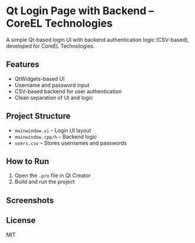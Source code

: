 # Qt Login Page with Backend – CoreEL Technologies

A simple Qt-based login UI with backend authentication logic (CSV-based), developed for CoreEL Technologies.

## Features
- QtWidgets-based UI
- Username and password input
- CSV-based backend for user authentication
- Clean separation of UI and logic

## Project Structure
- `mainwindow.ui` – Login UI layout
- `mainwindow.cpp/h` – Backend logic
- `users.csv` – Stores usernames and passwords

## How to Run
1. Open the `.pro` file in Qt Creator
2. Build and run the project

## Screenshots


## License
MIT 
